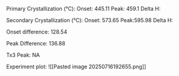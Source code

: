 Primary Crystallization (°C):
	Onset: 445.11
	Peak: 459.1
	Delta H:
	
Secondary Crystallization  (°C):
	Onset: 573.65
	Peak:595.98
	Delta H:
	
Onset difference: 128.54

Peak Difference: 136.88

Tx3 Peak: NA
<!-- PUBLISH STOP -->
Experiment plot:
![[Pasted image 20250716192655.png]]
